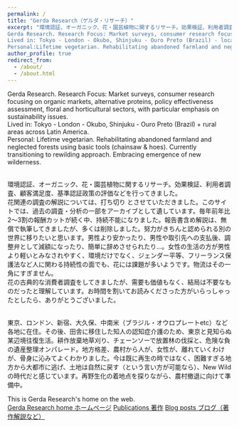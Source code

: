 ```yaml
---
permalink: /
title: "Gerda Research（ゲルダ・リサーチ）"
excerpt: "環境認証、オーガニック、花・園芸植物に関するリサーチ。効果検証、利用者調査、顧客満足度、基準認証政策の評価などを行ってきました。過去の調査、著作やデータのアーカイブを、このサイトに遺しています。
Gerda Research. Research Focus: Market surveys, consumer research focusing on organic markets, alternative proteins, policy effectiveness assessment, floral and horticultural sectors, with particular emphasis on sustainability issues.
Lived in: Tokyo - London - Okubo, Shinjuku - Ouro Preto (Brazil) - local cities across Latin America - rural areas in Japan
Personal:Lifetime vegetarian. Rehabilitating abandoned farmland and neglected forests using basic tools (chainsaw & hoes). Currently transitioning to rewilding approach. Embracing emergence of new wilderness."
author_profile: true
redirect_from: 
  - /about/
  - /about.html
---
```


Gerda Research. Research Focus: Market surveys, consumer research focusing on organic markets, alternative proteins, policy effectiveness assessment, floral and horticultural sectors, with particular emphasis on sustainability issues.   
Lived in: Tokyo - London - Okubo, Shinjuku - Ouro Preto (Brazil) + rural areas across Latin America.  
Personal: Lifetime vegetarian. Rehabilitating abandoned farmland and neglected forests using basic tools (chainsaw & hoes). Currently transitioning to rewilding approach. Embracing emergence of new wilderness.  
<br>

環境認証、オーガニック、花・園芸植物に関するリサーチ。効果検証、利用者調査、顧客満足度、基準認証政策の評価などを行ってきました。  
花関連の調査の解説については、打ち切り とさせていただきました。このサイトでは、過去の調査・分析の一部をアーカイブとして遺しています。毎年前年比2～3割の報酬カットが続く中、持続不能になりました。報告書含め解説は、無償で執筆してきましたが、多くは削除しました。努力がきちんと認められる別の世界に移りたいと思います。男性より安かったり、男性や取引先への支払後、調整弁として減額になったり、簡単に辞めさせられたり...。女性の生活の方が男性より軽いとみなされやすく、環境だけでなく、ジェンダー平等、フリーランス保護法など人に関わる持続性の面でも、花には課題が多いようです。物流はその一角にすぎません。  
花の古典的な消費者調査をしてきましたが、需要も価値もなく、結局は不要なものだったと理解しています。お時間を割いてお読みくださった方がいらっしゃったとしたら、ありがとうございました。  
   
<br>
東京、ロンドン、新宿、大久保、中南米（ブラジル・オウロプレートetc）など各地に在住。その後、田舎に移住した知人の認知症介護のため、東京と見知らぬ某辺境往復生活。耕作放棄地草刈り、チェーンソーで放置林の伐採と、危険な負の遺産整理オンパレード。地方格差、農村から人が、女性が、離れていくわけが、骨身に沁みてよくわかりました。今は既に再生の時ではなく、困難すぎる地方から大都市に逃げ、土地は自然に戻す（という言い方が可能なら）、New Wild の時代だと感じています。再野生化の着地点を探りながら、農村撤退に向けて準備中。  
<br>

This is Gerda Research's home on the web.  
[Gerda Research home ホームページ](https://gerdaresearch.github.io)
[Publications 著作](https://gerdaresearch.github.io/publications)
[Blog posts ブログ（著作解説など）](https://gerdaresearch.github.io/year-archive)
